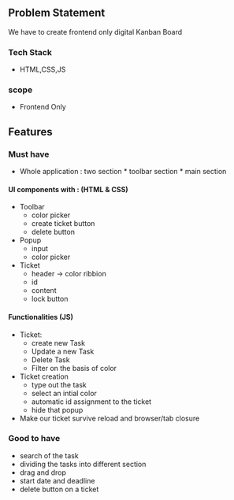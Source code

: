 ## Problem Statement
We have to create frontend only digital  Kanban Board

### Tech Stack 
* HTML,CSS,JS

### scope 
* Frontend Only

## Features

### Must have
* Whole application : two section 
        *  toolbar section
        *  main section 
#### UI components with : (HTML & CSS)
 * Toolbar   
    * color picker 
    * create ticket button
    * delete button
* Popup 
    *  input
    * color picker
*  Ticket
    * header -> color ribbion
    * id 
    * content 
    * lock button
#### Functionalities (JS)
* Ticket: 
    * create new Task
    * Update a new Task 
    * Delete Task
    * Filter on the basis of color
* Ticket creation 
    * type out the task 
    * select an intial color
    * automatic id assignment to the ticket
    * hide that popup
* Make our ticket survive reload and browser/tab closure 
 
### Good to have
* search of the task 
* dividing the tasks into different section 
* drag and drop
* start date and deadline
* delete button on a ticket
